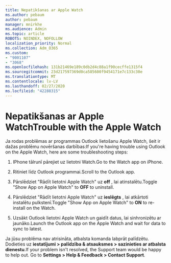 ```yaml
---
title: Nepatikšanas ar Apple Watch
ms.author: pebaum
author: pebaum
manager: mnirkhe
ms.audience: Admin
ms.topic: article
ROBOTS: NOINDEX, NOFOLLOW
localization_priority: Normal
ms.collection: Adm_O365
ms.custom:
- "9001107"
- "3068"
ms.openlocfilehash: 131b21469e189c0db2d4c88a1f90cecffe1315f4
ms.sourcegitcommit: 23d217597369d0ca585600f9454171e7c133c30e
ms.translationtype: MT
ms.contentlocale: lv-LV
ms.lasthandoff: 02/27/2020
ms.locfileid: "42288315"
---
```

# <a name="trouble-with-the-apple-watch"></a><span data-ttu-id="b4c29-102">Nepatikšanas ar Apple Watch</span><span class="sxs-lookup"><span data-stu-id="b4c29-102">Trouble with the Apple Watch</span></span>

<span data-ttu-id="b4c29-103">Ja rodas problēmas ar programmas Outlook lietošanu Apple Watch, šeit ir dažas problēmu novēršanas darbības:</span><span class="sxs-lookup"><span data-stu-id="b4c29-103">If you're having trouble using Outlook on the Apple Watch, here are some troubleshooting steps:</span></span> 

1. <span data-ttu-id="b4c29-104">IPhone tālrunī pārejiet uz lietotni Watch.</span><span class="sxs-lookup"><span data-stu-id="b4c29-104">Go to the Watch app on iPhone.</span></span>

2. <span data-ttu-id="b4c29-105">Ritiniet līdz Outlook programmai.</span><span class="sxs-lookup"><span data-stu-id="b4c29-105">Scroll to the Outlook app.</span></span>

3. <span data-ttu-id="b4c29-106">Pārslēdziet "Rādīt lietotni Apple Watch" uz **off** , lai atinstalētu.</span><span class="sxs-lookup"><span data-stu-id="b4c29-106">Toggle "Show App on Apple Watch" to **OFF** to uninstall.</span></span>

4. <span data-ttu-id="b4c29-107">Pārslēdziet "Rādīt lietotni Apple Watch" uz **ieslēgts** , lai atkārtoti instalētu pulkstenī.</span><span class="sxs-lookup"><span data-stu-id="b4c29-107">Toggle "Show App on Apple Watch" to **ON** to re-install on the Watch.</span></span>

5. <span data-ttu-id="b4c29-108">Uzsākt Outlook lietotni Apple Watch un gaidīt datus, lai sinhronizētu ar jaunāko.</span><span class="sxs-lookup"><span data-stu-id="b4c29-108">Launch the Outlook app on the Apple Watch and wait for data to sync to latest.</span></span> 

<span data-ttu-id="b4c29-109">Ja jūsu problēma nav atrisināta, atbalsta komanda labprāt palīdzētu. Dodieties uz **iestatījumi > palīdzība & atsauksmes > sazinieties ar atbalsta dienestu**.</span><span class="sxs-lookup"><span data-stu-id="b4c29-109">If your problem isn't resolved, the Support team would be happy to help out. Go to **Settings > Help & Feedback > Contact Support**.</span></span> 